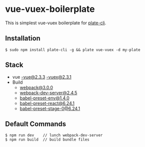 # vue-vuex-boilerplate
This is simplest vue-vuex boilerplate for [plate-cli](https://github.com/haegul/plate-cli).

## Installation
```
$ sudo npm install plate-cli -g && plate vue-vuex -d my-plate
```

## Stack
- vue
    -vue@2.3.3
    -vuex@2.3.1
- Build
    - webpack@3.0.0
    - webpack-dev-server@2.4.5
    - babel-preset-env@1.4.0
    - babel-preset-react@6.24.1
    - babel-preset-stage-0@6.24.1

## Default Commands
```
$ npm run dev    // lunch webpack-dev-server
$ npm run build  // build bundle files
```

